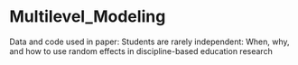 # Multilevel_Modeling
Data and code used in paper: Students are rarely independent: When, why, and how to use random effects in discipline-based education research
